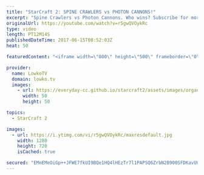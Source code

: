 ```yaml
---
title: "StarCraft 2: SPINE CRAWLERS vs PHOTON CANNONS!"
excerpt: "Spine Crawlers vs Photon Cannons. Who wins? Subscribe for more videos: http://lowko.tv/youtube Battlecruisers for breakfast: https://goo.gl/JYKAEC  A crazy match of Protoss vs Zerg where both players decide to open up with tons of static defense, on the other side of the map.  If you have an awesome"
originalUrl: https://youtube.com/watch?v=r5gwQVOykRc
type: video
length: PT12M14S
publishedDateTime: 2017-06-15T08:52:03Z
heat: 50

featuredContent: "<iframe width=\"800\" height=\"500\" frameborder=\"0\" src=\"https://www.youtube.com/embed/r5gwQVOykRc\" allow=\"accelerometer; autoplay; encrypted-media; gyroscope; picture-in-picture\" allowfullscreen></iframe>"

provider:
  name: LowkoTV
  domain: lowko.tv
  images:
    - url: https://everyday-cc.github.io/starcraft2/assets/images/organizations/lowko.tv-50x50.jpg
      width: 50
      height: 50

topics:
  - StarCraft 2

images:
  - url: https://i.ytimg.com/vi/r5gwQVOykRc/maxresdefault.jpg
    width: 1280
    height: 720
    isCached: true

secured: "EMnEMeOiGp++JFWE7fkUI9BQe1HQ4lHEzTr7l1PAPSQ6ZrbN2B900SFDKavUUr4ltu306T/pzyfqY7O0eb8ppwx9x15Y4XVxUJ+KkBoTgxg72/qXkXYkpcFSKRM9cwJlYP4auxZ2qBTyUoKLH7CVNkHtk4dZabXfIZ38708qB+JUqe4iJvBI9aZuzYvVzMcdQrx99SVpXUfvcrBx6wHLGbe8LAWWkn1dKQa7P0ZUxJ1VLgRZXCmNnfecZTiyVjNtGRklLjHr0Tznh2zY9Hz789OfM86rSz9NWgZTtozXIm+fffkyEj/OlIiHU9Vl5QhUfbnL0WYlAy7titAFASRv5Rh/TttKYQWDrgbBCmnu5n5GVhnceN2g76iaZMM5P9p0qZKRb+kFOs9MSx9pQtomOxfbhMZqBJgrj25Ap98jQEqqBRP8iUtS0xnwGUFjSjlQ;3Mo5K8pYdlWQqFe8rxXYAQ=="
---
```



